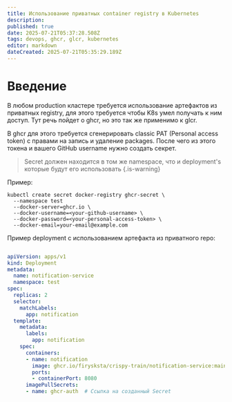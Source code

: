 ```yaml
---
title: Использование приватных container registry в Kubernetes
description: 
published: true
date: 2025-07-21T05:37:28.508Z
tags: devops, ghcr, glcr, kubernetes
editor: markdown
dateCreated: 2025-07-21T05:35:29.189Z
---
```


# Введение

В любом production кластере требуется использование артефактов из приватных registry, для этого требуется чтобы K8s умел получать к ним доступ. Тут речь пойдет о ghcr, но это так же применимо к glcr.

В ghcr для этого требуется сгенерировать classic PAT (Personal access token) с правами на запись и удаление packages. После чего из этого токена и вашего GitHub username нужно создать секрет.

> Secret должен находится в том же namespace, что и deployment's которые будут его использовать
{.is-warning}


Пример:

```plaintext
kubectl create secret docker-registry ghcr-secret \
  --namespace test
  --docker-server=ghcr.io \
  --docker-username=<your-github-username> \
  --docker-password=<your-personal-access-token> \
  --docker-email=your-email@example.com
```

Пример deployment с использованием артефакта из приватного repo:

```yaml

apiVersion: apps/v1
kind: Deployment
metadata:
  name: notification-service
  namespace: test
spec:
  replicas: 2
  selector:
    matchLabels:
      app: notification
  template:
    metadata:
      labels:
        app: notification
    spec:
      containers:
      - name: notification
        image: ghcr.io/firysksta/crispy-train/notification-service:main-abc1234
        ports:
        - containerPort: 8080
      imagePullSecrets:
      - name: ghcr-auth  # Ссылка на созданный Secret
```